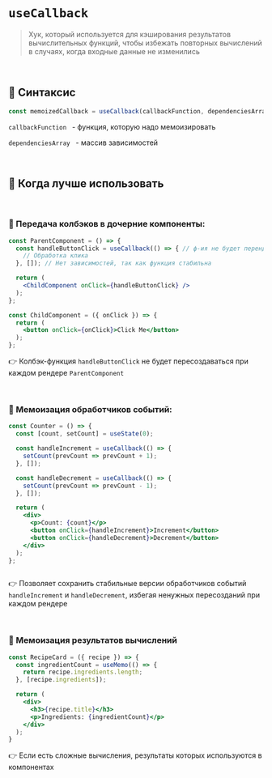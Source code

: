 # `useCallback`
> Хук, который используется для кэширования результатов вычислительных функций, чтобы избежать повторных вычислений в случаях, когда входные данные не изменились

<br>

## 🚩 Синтаксис
```jsx
const memoizedCallback = useCallback(callbackFunction, dependenciesArray);
```
`callbackFunction ` - функция, которую надо мемоизировать

`dependenciesArray ` - массив зависимостей


<br>


## 🚩 Когда лучше использовать

<br>

### 🔴 Передача колбэков в дочерние компоненты:
```jsx
const ParentComponent = () => {
  const handleButtonClick = useCallback(() => { // ф-ия не будет перендериваться при кажому ререндере родителя
    // Обработка клика
  }, []); // Нет зависимостей, так как функция стабильна

  return (
    <ChildComponent onClick={handleButtonClick} />
  );
};

const ChildComponent = ({ onClick }) => {
  return (
    <button onClick={onClick}>Click Me</button>
  );
};


```
👉 Колбэк-функция `handleButtonClick` не будет пересоздаваться при каждом рендере `ParentComponent`

<br>

### 🔴 Мемоизация обработчиков событий:
```jsx
const Counter = () => {
  const [count, setCount] = useState(0);

  const handleIncrement = useCallback(() => {
    setCount(prevCount => prevCount + 1);
  }, []);

  const handleDecrement = useCallback(() => {
    setCount(prevCount => prevCount - 1);
  }, []);

  return (
    <div>
      <p>Count: {count}</p>
      <button onClick={handleIncrement}>Increment</button>
      <button onClick={handleDecrement}>Decrement</button>
    </div>
  );
};



```
👉 Позволяет сохранить стабильные версии обработчиков событий `handleIncrement` и `handleDecrement`, избегая ненужных пересозданий при каждом рендере


<br>

### 🔴 Мемоизация результатов вычислений
```jsx
const RecipeCard = ({ recipe }) => {
  const ingredientCount = useMemo(() => {
    return recipe.ingredients.length;
  }, [recipe.ingredients]);

  return (
    <div>
      <h3>{recipe.title}</h3>
      <p>Ingredients: {ingredientCount}</p>
    </div>
  );
}


```
👉 Если есть сложные вычисления, результаты которых используются в компонентах
